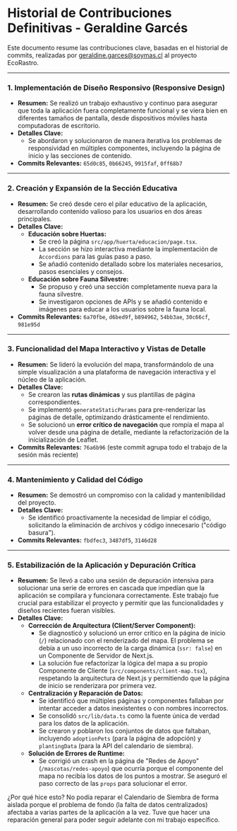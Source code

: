 # Historial de Contribuciones Definitivas - Geraldine Garcés

Este documento resume las contribuciones clave, basadas en el historial de commits, realizadas por geraldine.garces@soymas.cl al proyecto EcoRastro.

---

### 1. Implementación de Diseño Responsivo (Responsive Design)

- **Resumen:** Se realizó un trabajo exhaustivo y continuo para asegurar que toda la aplicación fuera completamente funcional y se viera bien en diferentes tamaños de pantalla, desde dispositivos móviles hasta computadoras de escritorio.
- **Detalles Clave:**
    - Se abordaron y solucionaron de manera iterativa los problemas de responsividad en múltiples componentes, incluyendo la página de inicio y las secciones de contenido.
- **Commits Relevantes:** `65d0c85`, `0b66245`, `9915faf`, `0ff68b7`

---

### 2. Creación y Expansión de la Sección Educativa

- **Resumen:** Se creó desde cero el pilar educativo de la aplicación, desarrollando contenido valioso para los usuarios en dos áreas principales.
- **Detalles Clave:**
    - **Educación sobre Huertas:**
        - Se creó la página `src/app/huerta/educacion/page.tsx`.
        - La sección se hizo interactiva mediante la implementación de `Accordions` para las guías paso a paso.
        - Se añadió contenido detallado sobre los materiales necesarios, pasos esenciales y consejos.
    - **Educación sobre Fauna Silvestre:**
        - Se propuso y creó una sección completamente nueva para la fauna silvestre.
        - Se investigaron opciones de APIs y se añadió contenido e imágenes para educar a los usuarios sobre la fauna local.
- **Commits Relevantes:** `6a70fbe`, `d6bed9f`, `b894962`, `54bb3ae`, `30c66cf`, `981e95d`

---

### 3. Funcionalidad del Mapa Interactivo y Vistas de Detalle

- **Resumen:** Se lideró la evolución del mapa, transformándolo de una simple visualización a una plataforma de navegación interactiva y el núcleo de la aplicación.
- **Detalles Clave:**
    - Se crearon las **rutas dinámicas**    y sus plantillas de página correspondientes.
    - Se implementó `generateStaticParams` para pre-renderizar las páginas de detalle, optimizando drásticamente el rendimiento.
    - Se solucionó un **error crítico de navegación** que rompía el mapa al volver desde una página de detalle, mediante la refactorización de la inicialización de Leaflet.
- **Commits Relevantes:** `76a6b96` (este commit agrupa todo el trabajo de la sesión más reciente)

---

### 4. Mantenimiento y Calidad del Código

- **Resumen:** Se demostró un compromiso con la calidad y mantenibilidad del proyecto.
- **Detalles Clave:**
    - Se identificó proactivamente la necesidad de limpiar el código, solicitando la eliminación de archivos y código innecesario ("código basura").
- **Commits Relevantes:** `fbdfec3`, `3487df5`, `3146d28`

---

### 5. Estabilización de la Aplicación y Depuración Crítica

- **Resumen:** Se llevó a cabo una sesión de depuración intensiva para solucionar una serie de errores en cascada que impedían que la aplicación se compilara y funcionara correctamente. Este trabajo fue crucial para estabilizar el proyecto y permitir que las funcionalidades y diseños recientes fueran visibles.
- **Detalles Clave:**
    - **Corrección de Arquitectura (Client/Server Component):**
        - Se diagnosticó y solucionó un error crítico en la página de inicio (`/`) relacionado con el renderizado del mapa. El problema se debía a un uso incorrecto de la carga dinámica (`ssr: false`) en un Componente de Servidor de Next.js.
        - La solución fue refactorizar la lógica del mapa a su propio Componente de Cliente (`src/components/client-map.tsx`), respetando la arquitectura de Next.js y permitiendo que la página de inicio se renderizara por primera vez.
    - **Centralización y Reparación de Datos:**
        - Se identificó que múltiples páginas y componentes fallaban por intentar acceder a datos inexistentes o con nombres incorrectos.
        - Se consolidó `src/lib/data.ts` como la fuente única de verdad para los datos de la aplicación.
        - Se crearon y poblaron los conjuntos de datos que faltaban, incluyendo `adoptionPets` (para la página de adopción) y `plantingData` (para la API del calendario de siembra).
    - **Solución de Errores de Runtime:**
        - Se corrigió un crash en la página de "Redes de Apoyo" (`/mascotas/redes-apoyo`) que ocurría porque el componente del mapa no recibía los datos de los puntos a mostrar. Se aseguró el paso correcto de las `props` para solucionar el error.
 
 ¿Por qué hice esto? 
 No podía reparar el Calendario de Siembra de forma aislada porque el problema de fondo (la falta de datos centralizados) afectaba a varias partes de la aplicación a la vez. Tuve que hacer una reparación general para poder seguir adelante con mi trabajo específico.